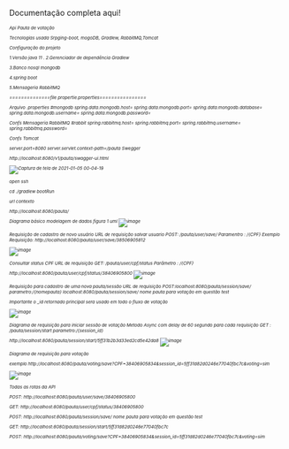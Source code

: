 
Documentação completa aqui!


<h6 style="font-size:8px">
Api Pauta de votação

Tecnologias usada Srpging-boot, mogoDB, Gradlew, RabbitMQ,Tomcat



Configuração do projeto

1.Versão java 11
.
2.Gerenciador de dependência Gradlew

3.Banco nosql mongodb

4.spring boot

5.Mensageria RabbitMQ


==============file propertie.properties================

Arquivo .properties
#mongodb
spring.data.mongodb.host=
spring.data.mongodb.port=
spring.data.mongodb.database=
spring.data.mongodb.username=
spring.data.mongodb.password=


Confs Mensageria RabbitMQ
#rabbit
spring.rabbitmq.host=
spring.rabbitmq.port=
spring.rabbitmq.username=
spring.rabbitmq.password=

Confs Tomcat

server.port=8080
server.servlet.context-path=/pauta
Swegger

http://localhost:8080/v1/pauta/swagger-ui.html

![Captura de tela de 2021-01-05 00-04-19](https://user-images.githubusercontent.com/24898873/103602028-ce466b00-4ee9-11eb-8d32-3cf4c434788f.png)




open ssh

cd 
 ./gradlew bootRun


url contexto

http://localhost:8080/pauta/



Diagrama básico modelagem de dados figura  1 uml
![image](https://user-images.githubusercontent.com/24898873/103557463-05892d80-4e92-11eb-9bf5-a1a4c6136ab1.png)

Requisição  de cadastro de novo usuário
URL de requisição  salvar usuario  POST: /pauta/user/save/
Paramentro : /{CPF}
Exemplo Requisição: http://localhost:8080/pauta/user/save/38506905812


![image](https://user-images.githubusercontent.com/24898873/103557581-294c7380-4e92-11eb-9769-da4fe3005c9d.png)

Consultar  status CPF
URL de requisição  GET: /pauta/user/cpf/status
Parâmetro : /{CPF}

http://localhost:8080/pauta/user/cpf/status/38406905800
![image](https://user-images.githubusercontent.com/24898873/103557619-39fce980-4e92-11eb-9d92-79e37014a2b3.png)


Requisição para cadastro de uma nova pauta/sessão
URL de requisição POST:localhost:8080/pauta/session/save/
parametro:/{nomepauta} 
localhost:8080/pauta/session/save/ nome pauta para votação em questão test

Importante o _id retornado principal sera usado em todo o fluxo de votação

![image](https://user-images.githubusercontent.com/24898873/103557666-4b45f600-4e92-11eb-9536-1ad7bcfb607e.png)



Diagrama de requisição para iniciar sessão de votação
Metodo Async com delay de 60 segundo para cada requisição
GET : /pauta/session/start
parametro:/{session_id}

http://localhost:8080/pauta/session/start/5ff31b2b3d33ed2cd5e42da8
![image](https://user-images.githubusercontent.com/24898873/103557698-59941200-4e92-11eb-86c5-8bf56ef92c02.png)


Diagrama de requisição para votação

exemplo
http://localhost:8080/pauta/voting/save?CPF=38406905834&session_id=5ff31d82d0246e77040fbc7c&voting=sim


![image](https://user-images.githubusercontent.com/24898873/103557748-6d3f7880-4e92-11eb-9c40-88b4b133eab7.png)

Todas as rotas da API

POST:
http://localhost:8080/pauta/user/save/38406905800

GET:
http://localhost:8080/pauta/user/cpf/status/38406905800

POST:
http://localhost:8080/pauta/session/save/ nome pauta para votação em questão test

GET:
http://localhost:8080/pauta/session/start/5ff31d82d0246e77040fbc7c

POST:
http://localhost:8080/pauta/voting/save?CPF=38406905834&session_id=5ff31d82d0246e77040fbc7c&voting=sim
</h6>
